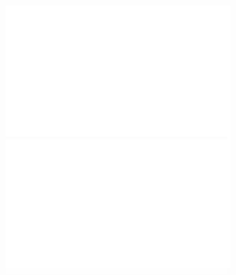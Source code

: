 <div align="center">  
<img src="https://github.com/Minh-Ton/Minh-Ton/raw/master/generated/overview.svg">
<img src="https://github.com/Minh-Ton/Minh-Ton/raw/master/generated/languages.svg">
</div>